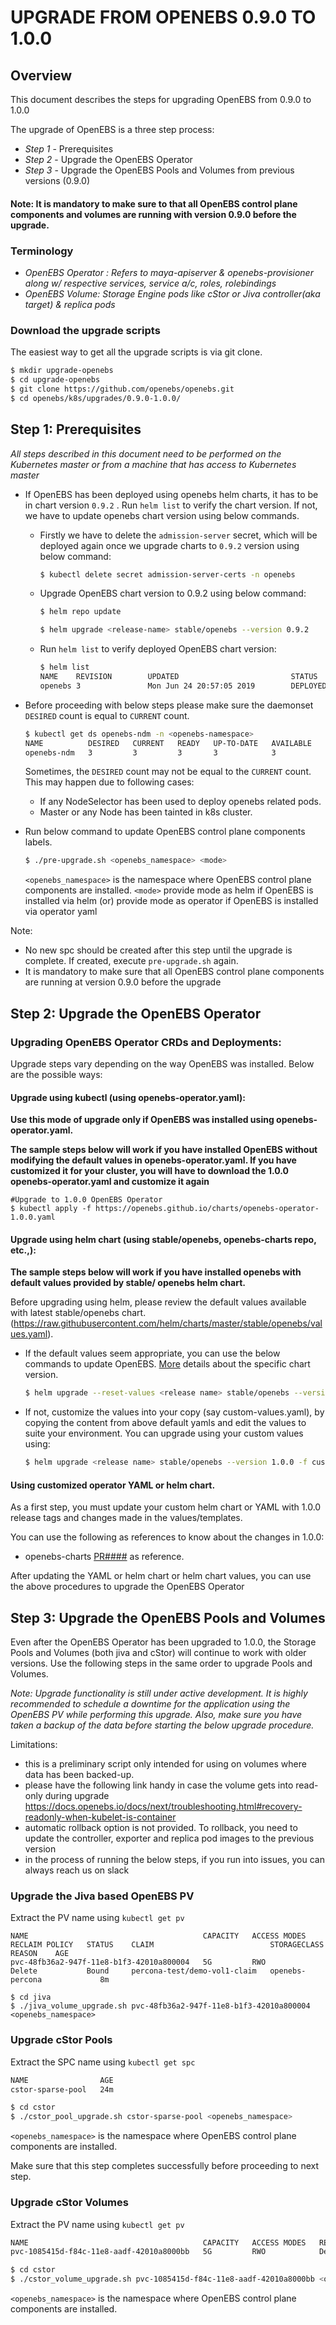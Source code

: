 # UPGRADE FROM OPENEBS 0.9.0 TO 1.0.0

## Overview

This document describes the steps for upgrading OpenEBS from 0.9.0 to 1.0.0

The upgrade of OpenEBS is a three step process:
- *Step 1* - Prerequisites
- *Step 2* - Upgrade the OpenEBS Operator
- *Step 3* - Upgrade the OpenEBS Pools and Volumes from previous versions (0.9.0)

#### Note: It is mandatory to make sure to that all OpenEBS control plane components and volumes are running with version 0.9.0 before the upgrade.

### Terminology
- *OpenEBS Operator : Refers to maya-apiserver & openebs-provisioner along w/ respective services, service a/c, roles, rolebindings*
- *OpenEBS Volume: Storage Engine pods like cStor or Jiva controller(aka target) & replica pods*

### Download the upgrade scripts

The easiest way to get all the upgrade scripts is via git clone.

```sh
$ mkdir upgrade-openebs
$ cd upgrade-openebs
$ git clone https://github.com/openebs/openebs.git
$ cd openebs/k8s/upgrades/0.9.0-1.0.0/
```

## Step 1: Prerequisites

*All steps described in this document need to be performed on the Kubernetes master or from a machine that has access to Kubernetes master*
- If OpenEBS has been deployed using openebs helm charts, it has to be in chart version `0.9.2` . Run `helm list` to verify the chart version.
   If not, we have to update openebs chart version using below commands.

    - Firstly we have to delete the `admission-server` secret, which will be deployed again once we upgrade charts to `0.9.2` version using below command:
      ```sh
      $ kubectl delete secret admission-server-certs -n openebs
      ```

    - Upgrade OpenEBS chart version to 0.9.2 using below command:
      ```sh
      $ helm repo update

      $ helm upgrade <release-name> stable/openebs --version 0.9.2
      ```

    - Run `helm list` to verify deployed OpenEBS chart version:
      ```sh
      $ helm list
      NAME    REVISION        UPDATED                         STATUS          CHART           APP VERSION     NAMESPACE
      openebs 3               Mon Jun 24 20:57:05 2019        DEPLOYED        openebs-0.9.2   0.9.0           openebs
      ```

 - Before proceeding with below steps please make sure the daemonset `DESIRED` count is equal to `CURRENT` count.
    ```sh
    $ kubectl get ds openebs-ndm -n <openebs-namespace>
    NAME          DESIRED   CURRENT   READY   UP-TO-DATE   AVAILABLE   NODE SELECTOR   AGE
    openebs-ndm   3         3         3       3            3           <none>          7m6s
    ```
    Sometimes, the `DESIRED` count may not be equal to the `CURRENT` count. This may happen due to following cases:
   - If any NodeSelector has been used to deploy openebs related pods.
   - Master or any Node has been tainted in k8s cluster.

 - Run below command to update OpenEBS control plane components labels.
    ```sh
    $ ./pre-upgrade.sh <openebs_namespace> <mode>
    ```
    `<openebs_namespace>` is the namespace where OpenEBS control plane components are installed.
    `<mode>` provide mode as helm if OpenEBS is installed via helm (or) provide
     mode as operator if OpenEBS is installed via operator yaml

Note:
 - No new spc should be created after this step until the upgrade is complete. If created, execute `pre-upgrade.sh` again.
 - It is mandatory to make sure that all OpenEBS control plane components are running at version 0.9.0 before the upgrade


## Step 2: Upgrade the OpenEBS Operator

### Upgrading OpenEBS Operator CRDs and Deployments:

Upgrade steps vary depending on the way OpenEBS was installed. Below are the possible ways:

#### Upgrade using kubectl (using openebs-operator.yaml):

**Use this mode of upgrade only if OpenEBS was installed using openebs-operator.yaml.**

**The sample steps below will work if you have installed OpenEBS without modifying the default values in openebs-operator.yaml. If you have customized it for your cluster, you will have to download the 1.0.0 openebs-operator.yaml and customize it again**

```
#Upgrade to 1.0.0 OpenEBS Operator
$ kubectl apply -f https://openebs.github.io/charts/openebs-operator-1.0.0.yaml
```

#### Upgrade using helm chart (using stable/openebs, openebs-charts repo, etc.,):

**The sample steps below will work if you have installed openebs with default values provided by stable/    openebs helm chart.**

Before upgrading using helm, please review the default values available with latest stable/openebs chart. (https://raw.githubusercontent.com/helm/charts/master/stable/openebs/values.yaml).

- If the default values seem appropriate, you can use the below commands to update OpenEBS. [More](https://hub.helm.sh/charts/stable/openebs) details about the specific chart version.
  ```sh
  $ helm upgrade --reset-values <release name> stable/openebs --version 1.0.0
  ```
- If not, customize the values into your copy (say custom-values.yaml), by copying the content from above default yamls and edit the values to suite your environment. You can upgrade using your custom values using:
  ```sh
  $ helm upgrade <release name> stable/openebs --version 1.0.0 -f custom-values.yaml`
  ```

#### Using customized operator YAML or helm chart.
As a first step, you must update your custom helm chart or YAML with 1.0.0 release tags and changes made in the values/templates.

You can use the following as references to know about the changes in 1.0.0:
- openebs-charts [PR####](https://github.com/openebs/openebs/pull/2352) as reference.

After updating the YAML or helm chart or helm chart values, you can use the above procedures to upgrade the OpenEBS Operator

## Step 3: Upgrade the OpenEBS Pools and Volumes

Even after the OpenEBS Operator has been upgraded to 1.0.0, the Storage Pools and Volumes (both jiva and cStor)  will continue to work with older versions. Use the following steps in the same order to upgrade Pools and Volumes.

*Note: Upgrade functionality is still under active development. It is highly recommended to schedule a downtime for the application using the OpenEBS PV while performing this upgrade. Also, make sure you have taken a backup of the data before starting the below upgrade procedure.*

Limitations:
- this is a preliminary script only intended for using on volumes where data has been backed-up.
- please have the following link handy in case the volume gets into read-only during upgrade
  https://docs.openebs.io/docs/next/troubleshooting.html#recovery-readonly-when-kubelet-is-container
- automatic rollback option is not provided. To rollback, you need to update the controller, exporter and replica pod images to the previous version
- in the process of running the below steps, if you run into issues, you can always reach us on slack


### Upgrade the Jiva based OpenEBS PV

Extract the PV name using `kubectl get pv`

```
NAME                                       CAPACITY   ACCESS MODES   RECLAIM POLICY   STATUS    CLAIM                          STORAGECLASS      REASON    AGE
pvc-48fb36a2-947f-11e8-b1f3-42010a800004   5G         RWO            Delete           Bound     percona-test/demo-vol1-claim   openebs-percona             8m
```

```
$ cd jiva
$ ./jiva_volume_upgrade.sh pvc-48fb36a2-947f-11e8-b1f3-42010a800004 <openebs_namespace>
```

### Upgrade cStor Pools

Extract the SPC name using `kubectl get spc`

```sh
NAME                AGE
cstor-sparse-pool   24m
```

```sh
$ cd cstor
$ ./cstor_pool_upgrade.sh cstor-sparse-pool <openebs_namespace>
```
`<openebs_namespace>` is the namespace where OpenEBS control plane components are installed.

Make sure that this step completes successfully before proceeding to next step.


### Upgrade cStor Volumes

Extract the PV name using `kubectl get pv`

```sh
NAME                                       CAPACITY   ACCESS MODES   RECLAIM POLICY   STATUS    CLAIM                                  STORAGECLASS           REASON    AGE
pvc-1085415d-f84c-11e8-aadf-42010a8000bb   5G         RWO            Delete           Bound     default/demo-cstor-sparse-vol1-claim   openebs-cstor-sparse             22m
```

```sh
$ cd cstor
$ ./cstor_volume_upgrade.sh pvc-1085415d-f84c-11e8-aadf-42010a8000bb <openebs_namespace>
```
`<openebs_namespace>` is the namespace where OpenEBS control plane components are installed.
